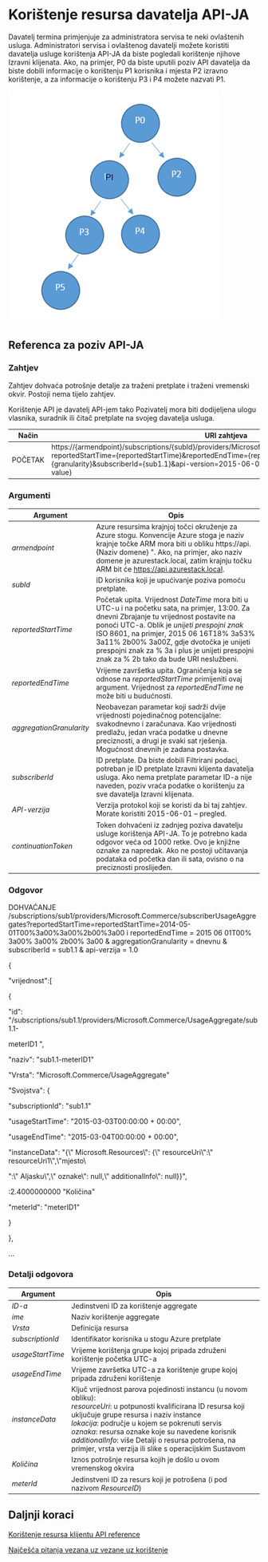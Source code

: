 <properties
    pageTitle="Korištenje resursa davatelja API | Microsoft Azure"
    description="Vodič za korištenje resursa API-JA, koji Dohvaćanje informacija o korištenju Azure stogu."
    services="azure-stack"
    documentationCenter=""
    authors="AlfredoPizzirani"
    manager="byronr"
    editor=""/>

<tags
    ms.service="azure-stack"
    ms.workload="na"
    ms.tgt_pltfrm="na"
    ms.devlang="na"
    ms.topic="article"
    ms.date="10/18/2016"
    ms.author="alfredop"/>

# <a name="provider-resource-usage-api"></a>Korištenje resursa davatelja API-JA

Davatelj termina primjenjuje za administratora servisa te neki ovlaštenih usluga. Administratori servisa i ovlaštenog davatelji možete koristiti davatelja usluge korištenja API-JA da biste pogledali korištenje njihove Izravni klijenata. Ako, na primjer, P0 da biste uputili poziv API davatelja da biste dobili informacije o korištenju P1 korisnika i mjesta P2 izravno korištenje, a za informacije o korištenju P3 i P4 možete nazvati P1.

![Konceptualni modela hijerarhije davatelja usluga](media/azure-stack-provider-resource-api/image1.png)


## <a name="api-call-reference"></a>Referenca za poziv API-JA

### <a name="request"></a>Zahtjev

Zahtjev dohvaća potrošnje detalje za traženi pretplate i traženi vremenski okvir. Postoji nema tijelo zahtjev.

Korištenje API je davatelj API-jem tako Pozivatelj mora biti dodijeljena ulogu vlasnika, suradnik ili čitač pretplate na svojeg davatelja usluga.

| **Način**  | **URI zahtjeva** |
| ------------ | ------------------------------------------------------------------------------------------------------------------------------------------------------------------------------------------------------------------------------------------------------------------------------------------------------ |
|  POČETAK        | https://{armendpoint}/subscriptions/{subId}/providers/Microsoft.Commerce/subscriberUsageAggregates?reportedStartTime={reportedStartTime}&reportedEndTime={reportedEndTime}&aggregationGranularity={granularity}&subscriberId={sub1.1}&api-version=2015-06-01-preview&continuationToken={token-value} |

### <a name="arguments"></a>Argumenti

| **Argument**              | **Opis** |
| -------------------------- | --------------------------------------------------------------------------------------------------------------------------------------------------------------------------------------------------------------------------------------------------------------------------------------------------------------------------------------------------------- |
| *armendpoint*             | Azure resursima krajnjoj točci okruženje za Azure stogu. Konvencije Azure stoga je naziv krajnje točke ARM mora biti u obliku https://api. {Naziv domene} ". Ako, na primjer, ako naziv domene je azurestack.local, zatim krajnju točku ARM bit će https://api.azurestack.local. |
| *subId*                   | ID korisnika koji je upućivanje poziva pomoću pretplate. |
| *reportedStartTime*       | Početak upita. Vrijednost *DateTime* mora biti u UTC-u i na početku sata, na primjer, 13:00. Za dnevni Zbrajanje tu vrijednost postavite na ponoći UTC-a. Oblik je *unijeti prespojni znak* ISO 8601, na primjer, 2015 06 16T18% 3a53% 3a11% 2b00% 3a00Z, gdje dvotočka je unijeti prespojni znak za % 3a i plus je unijeti prespojni znak za % 2b tako da bude URI neslužbeni. |
| *reportedEndTime*         | Vrijeme završetka upita. Ograničenja koja se odnose na *reportedStartTime* primijeniti ovaj argument. Vrijednost za *reportedEndTime* ne može biti u budućnosti. |
| *aggregationGranularity*  | Neobavezan parametar koji sadrži dvije vrijednosti pojedinačnog potencijalne: svakodnevno i zaračunava. Kao vrijednosti predlažu, jedan vraća podatke u dnevne preciznosti, a drugi je svaki sat rješenja. Mogućnost dnevnih je zadana postavka. |
| *subscriberId*            | ID pretplate. Da biste dobili Filtrirani podaci, potreban je ID pretplate Izravni klijenta davatelja usluga. Ako nema pretplate parametar ID-a nije naveden, poziv vraća podatke o korištenju za sve davatelja Izravni klijenata. |
| *API-verzija*             | Verzija protokol koji se koristi da bi taj zahtjev. Morate koristiti 2015-06-01 – pregled. |
| *continuationToken*       | Token dohvaćeni iz zadnjeg poziva davatelju usluge korištenja API-JA. To je potrebno kada odgovor veća od 1000 retke. Ovo je knjižne oznake za napredak. Ako ne postoji učitavanja podataka od početka dan ili sata, ovisno o na preciznosti proslijeđen. |



### <a name="response"></a>Odgovor

DOHVAĆANJE /subscriptions/sub1/providers/Microsoft.Commerce/subscriberUsageAggregates?reportedStartTime=reportedStartTime=2014-05-01T00%3a00%3a00%2b00%3a00 i reportedEndTime = 2015 06 01T00% 3a00% 3a00% 2b00% 3a00 & aggregationGranularity = dnevnu & subscriberId = sub1.1 & api-verzija = 1.0

{

"vrijednost":\[

{

"id": "/subscriptions/sub1.1/providers/Microsoft.Commerce/UsageAggregate/sub1.1-

meterID1 ",

"naziv": "sub1.1-meterID1"

"Vrsta": "Microsoft.Commerce/UsageAggregate"

"Svojstva": {

"subscriptionId": "sub1.1"

"usageStartTime": "2015-03-03T00:00:00 + 00:00",

"usageEndTime": "2015-03-04T00:00:00 + 00:00",

"instanceData": "{\\" Microsoft.Resources\\": {\\" resourceUri\\":\\" resourceUri1\\",\\"mjesto\\

":\\" Aljasku\\",\\" oznake\\": null,\\" additionalInfo\\": null}}",

:2.4000000000 "Količina"

"meterId": "meterID1"

}

},

…

### <a name="response-details"></a>Detalji odgovora


| **Argument**       | **Opis**
| ------------------ | ------------------------------------------------------------------------------------------------------------- |
| *ID-a*               | Jedinstveni ID za korištenje aggregate
| *ime*             | Naziv korištenje aggregate
| *Vrsta*             | Definicija resursa
| *subscriptionId*   | Identifikator korisnika u stogu Azure pretplate
| *usageStartTime*   | Vrijeme korištenja grupe kojoj pripada združeni korištenje početka UTC-a
| *usageEndTime*     | Vrijeme završetka UTC-a za korištenje grupe kojoj pripada združeni korištenje
| *instanceData*     | Ključ vrijednost parova pojedinosti instancu (u novom obliku):<br> *resourceUri*: u potpunosti kvalificirana ID resursa koji uključuje grupe resursa i naziv instance <br> *lokacija*: područje u kojem se pokrenuti servis <br> *oznaka*: resursa oznake koje su navedene korisnik <br> *additionalInfo*: više Detalji o resursa potrošena, na primjer, vrsta verzija ili slike s operacijskim Sustavom |
| *Količina*         | Iznos potrošnje resursa kojih je došlo u ovom vremenskog okvira |
| *meterId*          | Jedinstveni ID za resurs koji je potrošena (i pod nazivom *ResourceID*) |

## <a name="next-steps"></a>Daljnji koraci

[Korištenje resursa klijentu API reference](azure-stack-tenant-resource-usage-api.md)

[Najčešća pitanja vezana uz vezane uz korištenje](azure-stack-usage-related-faq.md)
